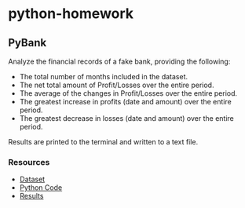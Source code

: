 # python-homework

## PyBank

Analyze the financial records of a fake bank, providing the following:

- The total number of months included in the dataset.
- The net total amount of Profit/Losses over the entire period.
- The average of the changes in Profit/Losses over the entire period.
- The greatest increase in profits (date and amount) over the entire period.
- The greatest decrease in losses (date and amount) over the entire period.

Results are printed to the terminal and written to a text file.

### Resources

- [Dataset](PyBank/budget_data.csv)
- [Python Code](PyBank/main.ipynb)
- [Results](PyBank/financial_analysis_results.txt)